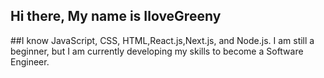 ## Hi there, My name is IloveGreeny


##I know JavaScript, CSS, HTML,React.js,Next.js, and Node.js. I am still a beginner, but I am currently developing my skills to become a Software Engineer.
